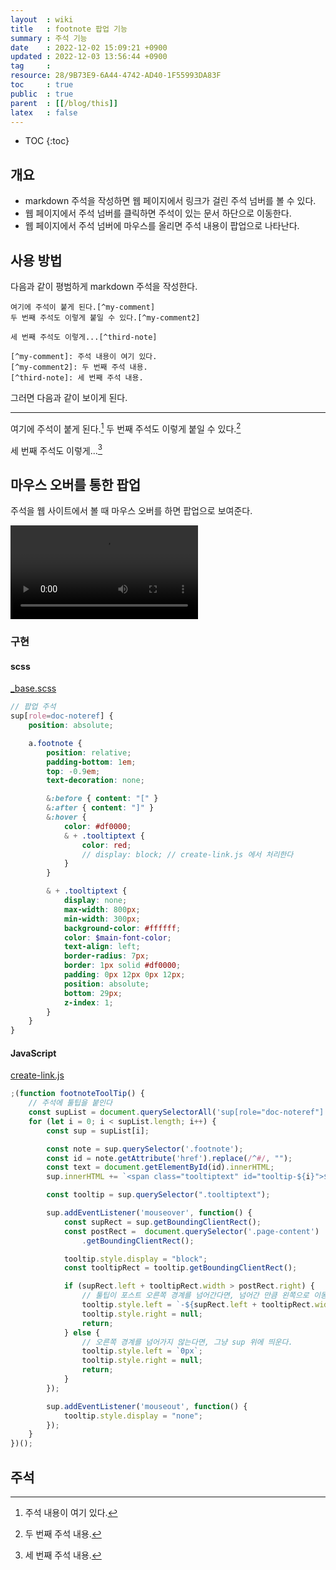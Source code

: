 ```yaml
---
layout  : wiki
title   : footnote 팝업 기능
summary : 주석 기능
date    : 2022-12-02 15:09:21 +0900
updated : 2022-12-03 13:56:44 +0900
tag     : 
resource: 28/9B73E9-6A44-4742-AD40-1F55993DA83F
toc     : true
public  : true
parent  : [[/blog/this]]
latex   : false
---
```

* TOC
{:toc}

## 개요

- markdown 주석을 작성하면 웹 페이지에서 링크가 걸린 주석 넘버를 볼 수 있다.
- 웹 페이지에서 주석 넘버를 클릭하면 주석이 있는 문서 하단으로 이동한다.
- 웹 페이지에서 주석 넘버에 마우스를 올리면 주석 내용이 팝업으로 나타난다.

## 사용 방법

다음과 같이 평범하게 markdown 주석을 작성한다.

```
여기에 주석이 붙게 된다.[^my-comment]
두 번째 주석도 이렇게 붙일 수 있다.[^my-comment2]

세 번째 주석도 이렇게...[^third-note]

[^my-comment]: 주석 내용이 여기 있다.
[^my-comment2]: 두 번째 주석 내용.
[^third-note]: 세 번째 주석 내용.
```

그러면 다음과 같이 보이게 된다.

---

여기에 주석이 붙게 된다.[^my-comment]
두 번째 주석도 이렇게 붙일 수 있다.[^my-comment2]

세 번째 주석도 이렇게...[^third-note]


## 마우스 오버를 통한 팝업

주석을 웹 사이트에서 볼 때 마우스 오버를 하면 팝업으로 보여준다.

<video controls autoplay loop><source src=" /resource/wiki/blog/this/footnote/205227869-68135216-dd8c-442a-b557-a7db53e0c3da.mp4 " type="video/mp4"></video>

### 구현

#### scss

[_base.scss]( https://github.com/johngrib/johngrib.github.io/blob/master/_sass/_base.scss#L182 )

```scss
// 팝업 주석
sup[role=doc-noteref] {
    position: absolute;

    a.footnote {
        position: relative;
        padding-bottom: 1em;
        top: -0.9em;
        text-decoration: none;

        &:before { content: "[" }
        &:after { content: "]" }
        &:hover {
            color: #df0000;
            & + .tooltiptext {
                color: red;
                // display: block; // create-link.js 에서 처리한다
            }
        }

        & + .tooltiptext {
            display: none;
            max-width: 800px;
            min-width: 300px;
            background-color: #ffffff;
            color: $main-font-color;
            text-align: left;
            border-radius: 7px;
            border: 1px solid #df0000;
            padding: 0px 12px 0px 12px;
            position: absolute;
            bottom: 29px;
            z-index: 1;
        }
    }
}
```

#### JavaScript

[create-link.js]( https://github.com/johngrib/johngrib.github.io/blob/master/js/create-link.js#L136 )

```javascript
;(function footnoteToolTip() {
    // 주석에 툴팁을 붙인다
    const supList = document.querySelectorAll('sup[role="doc-noteref"]');
    for (let i = 0; i < supList.length; i++) {
        const sup = supList[i];

        const note = sup.querySelector('.footnote');
        const id = note.getAttribute('href').replace(/^#/, "");
        const text = document.getElementById(id).innerHTML;
        sup.innerHTML += `<span class="tooltiptext" id="tooltip-${i}">${text}</span>`

        const tooltip = sup.querySelector(".tooltiptext");

        sup.addEventListener('mouseover', function() {
            const supRect = sup.getBoundingClientRect();
            const postRect =  document.querySelector('.page-content')
                .getBoundingClientRect();

            tooltip.style.display = "block";
            const tooltipRect = tooltip.getBoundingClientRect();

            if (supRect.left + tooltipRect.width > postRect.right) {
                // 툴팁이 포스트 오른쪽 경계를 넘어간다면, 넘어간 만큼 왼쪽으로 이동시킨다.
                tooltip.style.left = `-${supRect.left + tooltipRect.width - postRect.right}px`;
                tooltip.style.right = null;
                return;
            } else {
                // 오른쪽 경계를 넘어가지 않는다면, 그냥 sup 위에 띄운다.
                tooltip.style.left = `0px`;
                tooltip.style.right = null;
                return;
            }
        });

        sup.addEventListener('mouseout', function() {
            tooltip.style.display = "none";
        });
    }
})();
```


## 주석

[^my-comment]: 주석 내용이 여기 있다.
[^my-comment2]: 두 번째 주석 내용.
[^third-note]: 세 번째 주석 내용.

